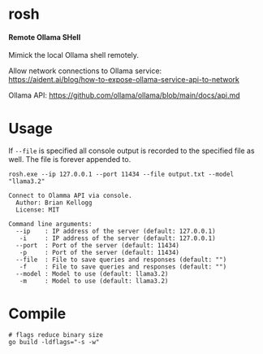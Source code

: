 # rosh
#### **R**emote **O**llama **SH**ell

Mimick the local Ollama shell remotely.  

Allow network connections to Ollama service:  
https://aident.ai/blog/how-to-expose-ollama-service-api-to-network  

Ollama API: https://github.com/ollama/ollama/blob/main/docs/api.md  

# Usage
If `--file` is specified all console output is recorded to the specified file as well. The file is forever appended to.  
```
rosh.exe --ip 127.0.0.1 --port 11434 --file output.txt --model "llama3.2"

Connect to Olamma API via console.
  Author: Brian Kellogg
  License: MIT

Command line arguments:
  --ip    : IP address of the server (default: 127.0.0.1)
   -i     : IP address of the server (default: 127.0.0.1)
  --port  : Port of the server (default: 11434)
   -p     : Port of the server (default: 11434)
  --file  : File to save queries and responses (default: "")
   -f     : File to save queries and responses (default: "")
  --model : Model to use (default: llama3.2)
   -m     : Model to use (default: llama3.2)
```

# Compile
```
# flags reduce binary size
go build -ldflags="-s -w"
```